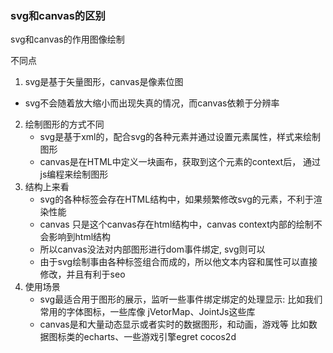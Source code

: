 ### svg和canvas的区别

svg和canvas的作用图像绘制

不同点
1. svg是基于矢量图形，canvas是像素位图
 - svg不会随着放大缩小而出现失真的情况，而canvas依赖于分辨率
2. 绘制图形的方式不同
	- svg是基于xml的，配合svg的各种元素并通过设置元素属性，样式来绘制图形
	- canvas是在HTML中定义一块画布，获取到这个元素的context后， 通过js编程来绘制图形
3. 结构上来看
	- svg的各种标签会存在HTML结构中，如果频繁修改svg的元素，不利于渲染性能
	- canvas 只是这个canvas存在html结构中，canvas context内部的绘制不会影响到html结构
	- 所以canvas没法对内部图形进行dom事件绑定, svg则可以
	- 由于svg绘制事由各种标签组合而成的，所以他文本内容和属性可以直接修改，并且有利于seo
4. 使用场景
	- svg最适合用于图形的展示，监听一些事件绑定绑定的处理显示: 比如我们常用的字体图标，一些库像 jVetorMap、JointJs这些库
	- canvas是和大量动态显示或者实时的数据图形，和动画，游戏等 比如数据图标类的echarts、一些游戏引擎egret cocos2d